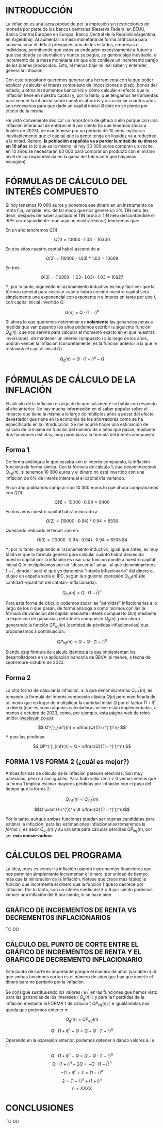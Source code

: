# INTRODUCCIÓN

La inflación es una lacra producida por la impresión sin restricciones de moneda por parte de los bancos centrales (Reserva Federal en EEUU, Banco Central Europeo en Europa, Banco Central de la RepúblicaArgentina, en Argentina). Al aumentar la masa monetaria de forma artificiosa para subvencionar el déficit presupuestario de los estados, empresas o individuos, permitiendo que estos se endeuden excesivamente a futuro y que esa deuda se eternalice y nunca se pague, se genera algo inevitable: el incremento de la masa monetaria sin que ello conlleve un incremento parejo de los bienes producidos. Esto, al menos bajo mi leal saber y entender, genera la inflación.

Con este repositorio queremos generar una herramienta con la que poder explicar y calcular el interés compuesto de imposiciones a plazo, bonos del estado, u otros instrumentos bancarios y cómo calcular el efecto que la inflación tiene en nuestro captial y, por lo tanto, que tengamos herramientas para vencer la inflación sobre nuestros ahorros y así calcular cuántos años son necesarios para que dado un capital inicial $Q$ este no se pierda por efecto de la misma.

He visto conveniente dedicar un repositorio de github a ello porque con una inflación interanual de entorno el 6 por ciento (la que tenemos ahora a finales de 2023), de mantenerse por un período de 10 años implicaría inevitablemente que el capital que la gente tenga en líquidez va a reducirse a la mitad. Reitero: <strong>la población española va a perder la mitad de su dinero en 10 años</strong> (o lo que es lo mismo: si hoy 30 000 euros compran un coche, en 10 años se necesitarán 60 000 para comprar un producto con el mismo nivel de correspondencia en la gama del fabricante que hayamos escogido).

# FÓRMULAS DE CÁLCULO DEL INTERÉS COMPUESTO

Si hoy tenemos 10 000 euros y ponemos ese dinero en un instrumento de renta fija, variable, etc. de tal modo que nos genere un 3% TIN neto (es decir, después de haber ajustado el TIN bruto a TIN neto descontándole el IRPF correspondiente -que aquí no mostraremos-) tendremos que:

En un año tendremos $Q(1)$:

$$ Q(1) = 10000 \cdot 1.03 = 10300 $$

En dos años nuestro captial habrá ascendido a:

$$ Q(2) = (10000 \cdot 1.03)*1.03= 10609 $$

En tres:

$$ Q(3) = (10000 \cdot 1.03\cdot 1.03 )  \cdot 1.03 \approx 10927 $$

Y, por lo tanto, siguiendo el razonamiento inductivo es muy fácil ver que la fórmula general para calcular cuánto habrá crecido nuestro capital será simplemente una exponencial con exponente $n$ e interés en tanto por uno $i$, con capital inicial invertido $Q$:

$$ Q(n) = Q \cdot (1+i)^n $$

Si ahora lo que queremos determinar es <strong>solamente</strong> las ganancias netas a medida que van pasando los años podemos escribir la siguiente función $Q_{g}(n)$, que nos servirá para calcular el momento exacto en el que nuestras inversiones, de mantener un interés compuesto $i$ a lo largo de los años, podrán vencer la inflación (concretamente, es la función anterior a la que le restamos el capital inicial $Q$).

$$ Q_{g}(n) = Q \cdot (1+i)^n - Q$$

# FÓRMULAS DE CÁLCULO DE LA INFLACIÓN

El cálculo de la inflación es algo de lo que solamente se habla con respecto al año anterior. No hay mucha información en el saber popular sobre el impacto que tiene la misma a lo largo de múltiples años a pesar del efecto devastador que tiene en la economía de los ahorradores como se ha especificado en la introducción. Se me ocurre hacer una estimación de cálculo de la misma en función del número de n años que pasan, mediante dos funciones distintas, muy parecidas a la fórmula del interés compuesto.

## Forma 1


De forma análoga a lo que pasaba con el interés compuesto, la inflación funciona de forma similar. Con la fórmula de cálculo 1, que denominaremos $Q_{inf}(n)$, si tenemos 10 000 euros y el dinero no está invertido con una inflación de 6%  de interés interanual el capital iría variando:

En un año podríamos comprar con 10 000 euros lo que ahora compraríamos con  $Q(1)$:

$$ Q(1) = 10000 \cdot 0.94 = 9400 $$

En dos años nuestro capital habrá minorado a:

$$ Q(2) = (10000 \cdot  0.94)* 0.94 = 8836 $$

Quedando reducido el tercer año en:

$$ Q(3) = (10000 \cdot 0.94\cdot 0.94 )  \cdot 0.94 \approx 8305.84 $$

Y, por lo tanto, siguiendo el razonamiento inductivo, igual que antes, es muy fácil ver que la fórmula general para calcular cuánto habrá decrecido nuestro capital por la inflación es usar una función donde a nuestro capital inicial $Q$ lo multiplicamos por un "descuento" anual, al que denominaremos $1 - i^{'}$, donde i' será el que yo denomino "interés inflacionario" del dinero o, el que en españa sería el IPC, según la siguiente expresión $Q_{inf}(n)$ (de cantidad -quantitat del catalán- inflacionada):

$$ Q_{inf}(n) = Q \cdot (1-i^{'})^n $$

Para esta forma de cálculo podemos sacar las "pérdidas" inflacionarias a lo largo de los $n$ que pasan, de forma análoga a como hicimos con las la fórmula de variación del capital mediante interés compuesto $Q(n)$ mediante la expresión de ganancias del interes compuesto $Q_{g}(n)$, pero ahora generando la función $QP_{inf}(n)$ (cantidad de pérdidas inflacionarias) que proponesmos a continuación:


$$ QP_{inf}(n) = Q - Q \cdot (1-i^{'})^n $$

Siendo esta fórmula de cálculo idéntica a la que implementan los desarrolladores en la aplicación bancaria de BBVA, al menos, a fecha de septiembre-octubre de 2023.

## Forma 2

La otra forma de calcular la inflación, a la que denominaremos  $Q^{'}_{inf}(n)$, es tomando la fórmula del interés compuesto clásica $Q(n)$ pero modificarla de tal modo que en lugar de multiplicar la cantidad incial $Q$ por el factor $(1 + i)^n$, la divida (que es como algunas calculadoras online están implementadas, al menos a octubre de 2023, como, por ejemplo, esta página web de reino unido: ([wesleyan.co.uk](https://www.wesleyan.co.uk/savings-and-investments/inflation-calculator)): 

$$ Q^{'}_{inf}(n) = \dfrac{Q}{(1+i^{'})^n} $$

Y para las pérdidas:

$$ QP^{'}_{inf}(n) = Q - \dfrac{Q}{(1+i^{'})^n} $$

## FORMA 1 VS FORMA 2 (¿cuál es mejor?)

Ambas formas de cálculo de la inflación parecen efectivas. Son muy parecidas, pero no son iguales. Para todo valor de $n > 0$ vemos vemos que la forma 1 implica estimar mayores pérdidas por inflación con el paso del tiempo que la forma 2:

$$Q_{inf}(n) < Q^{'}_{inf}(n)$$

$$Q \cdot (1-i^{'})^n \lt \dfrac{Q}{(1+i^{'})^n}$$

 Por lo tanto, aunque ambas funciones puedan ser buenas candidatas para estimar la inflación, para las estimaciones inflacionarias tomaremos la <em>forma 1</em>, es decir $Q_{inf}(n)$ y su variante para calcular pérdidas $QP_{inf}(n)$, por ser <strong>más conservadora</strong>.



# CÁLCULOS DEL PROGRAMA

La idea, pues es vencer la inflación usando instrumentos financieros que nos permitan simplemente incrementar el dinero, por unidad de tiempo, más que la minoración de la inflación. Nótese que crece más rápido la función que incrementa el dinero que la función 1 que lo decrece por inflación. Por lo tanto, con un interés medio del 3 o 4 por ciento podemos vencer una inflación del 6 por ciento, si se hace bien.

## GRÁFICO DE INCREMENTOS DE RENTA VS DECREMENTOS INFLACIONARIOS

TO DO

## CÁLCULO DEL PUNTO DE CORTE ENTRE EL GRÁFICO DE INCREMENTOS DE RENTA Y EL GRÁFICO DE DECREMENTO INFLACIONARIO
Este punto de corte es importante porque el número de años (variable n) al que ambas funciones cortan es el número de años que hay que invertir el dinero para no perderlo por la inflación.

Se consigue sustituuendo los valores $i$ e $i^{'}$ en las funciones que hemos visto para las ganancias de los intereses ( $Q_{g}(n)$ ) y para la f pérdidas de la inflación mediante la FORMA 1 de cálculo ( $QP_{inf}(n)$ ) e igualándolas nos queda que podemos obtener n:


$$Q_{g}(n) = QP_{inf}(n)$$

$$Q \cdot (1+i)^n - Q = Q - Q \cdot (1-i^{'})^n$$

Operando en la expresión anterior, podemos obtener n dando valores a $i$ e $i'$:

$$Q \cdot (1+i)^n - Q = Q - Q \cdot (1-i^{'})^n$$
$$Q \cdot (1+i)^n - 2Q = - Q \cdot (1-i^{'})^n$$
$$-(1+i)^n + 2 = (1-i^{'})^n$$
$$2 = (1-i^{'})^n + (1+i)^n $$
$$n = XXXX$$


# CONCLUSIONES

TO DO
